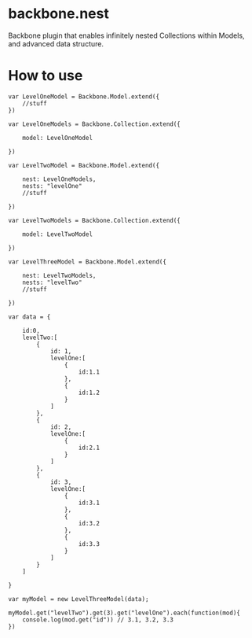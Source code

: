 backbone.nest
=============

Backbone plugin that enables infinitely nested Collections within Models, and advanced data structure.


How to use
==========

    var LevelOneModel = Backbone.Model.extend({
        //stuff
    })

    var LevelOneModels = Backbone.Collection.extend({
        
        model: LevelOneModel

    })

    var LevelTwoModel = Backbone.Model.extend({
        
        nest: LevelOneModels,
        nests: "levelOne"
        //stuff

    })

    var LevelTwoModels = Backbone.Collection.extend({
        
        model: LevelTwoModel

    })

    var LevelThreeModel = Backbone.Model.extend({
    
        nest: LevelTwoModels,
        nests: "levelTwo"
        //stuff

    })

    var data = {
    
        id:0,
        levelTwo:[
            {
                id: 1,
                levelOne:[
                    {
                        id:1.1
                    },
                    {
                        id:1.2
                    }
                ]
            },
            {
                id: 2,
                levelOne:[
                    {
                        id:2.1
                    }
                ]
            },
            {
                id: 3,
                levelOne:[
                    {
                        id:3.1
                    },
                    {
                        id:3.2
                    },
                    {
                        id:3.3
                    }
                ]
            }
        ]

    }

    var myModel = new LevelThreeModel(data);

    myModel.get("levelTwo").get(3).get("levelOne").each(function(mod){
        console.log(mod.get("id")) // 3.1, 3.2, 3.3
    })


